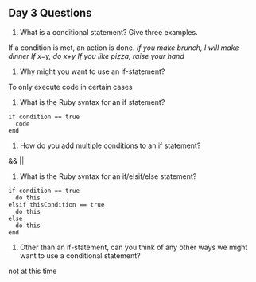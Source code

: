 ## Day 3 Questions

1. What is a conditional statement? Give three examples.

If a condition is met, an action is done.
*If you make brunch, I will make dinner*
*If x=y, do x+y*
*If you like pizza, raise your hand*

1. Why might you want to use an if-statement?

To only execute code in certain cases

1. What is the Ruby syntax for an if statement?

```
if condition == true
  code
end
```

1. How do you add multiple conditions to an if statement?

&& ||

1. What is the Ruby syntax for an if/elsif/else statement?

```
if condition == true
  do this
elsif thisCondition == true
  do this
else
  do this
end
```

1. Other than an if-statement, can you think of any other ways we might want to use a conditional statement?

not at this time
